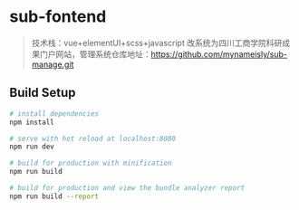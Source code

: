 # sub-fontend

> 技术栈：vue+elementUI+scss+javascript
> 改系统为四川工商学院科研成果门户网站，管理系统仓库地址：https://github.com/mynameisly/sub-manage.git

## Build Setup

``` bash
# install dependencies
npm install

# serve with hot reload at localhost:8080
npm run dev

# build for production with minification
npm run build

# build for production and view the bundle analyzer report
npm run build --report
```
